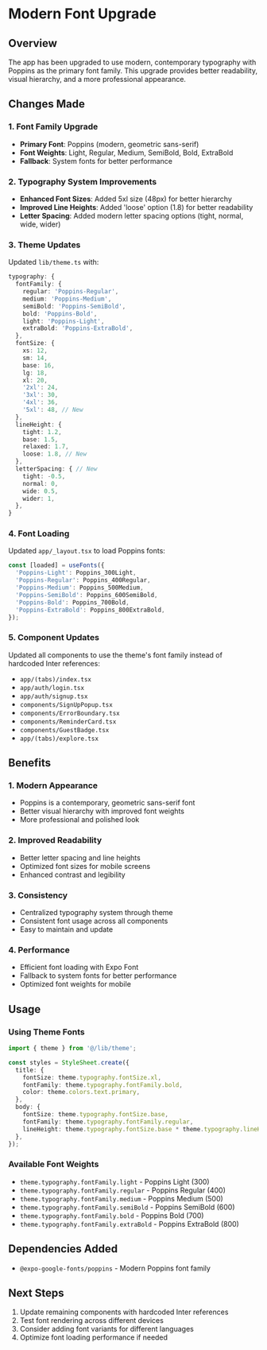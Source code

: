 # Modern Font Upgrade

## Overview
The app has been upgraded to use modern, contemporary typography with Poppins as the primary font family. This upgrade provides better readability, visual hierarchy, and a more professional appearance.

## Changes Made

### 1. Font Family Upgrade
- **Primary Font**: Poppins (modern, geometric sans-serif)
- **Font Weights**: Light, Regular, Medium, SemiBold, Bold, ExtraBold
- **Fallback**: System fonts for better performance

### 2. Typography System Improvements
- **Enhanced Font Sizes**: Added 5xl size (48px) for better hierarchy
- **Improved Line Heights**: Added 'loose' option (1.8) for better readability
- **Letter Spacing**: Added modern letter spacing options (tight, normal, wide, wider)

### 3. Theme Updates
Updated `lib/theme.ts` with:
```typescript
typography: {
  fontFamily: {
    regular: 'Poppins-Regular',
    medium: 'Poppins-Medium',
    semiBold: 'Poppins-SemiBold',
    bold: 'Poppins-Bold',
    light: 'Poppins-Light',
    extraBold: 'Poppins-ExtraBold',
  },
  fontSize: {
    xs: 12,
    sm: 14,
    base: 16,
    lg: 18,
    xl: 20,
    '2xl': 24,
    '3xl': 30,
    '4xl': 36,
    '5xl': 48, // New
  },
  lineHeight: {
    tight: 1.2,
    base: 1.5,
    relaxed: 1.7,
    loose: 1.8, // New
  },
  letterSpacing: { // New
    tight: -0.5,
    normal: 0,
    wide: 0.5,
    wider: 1,
  },
}
```

### 4. Font Loading
Updated `app/_layout.tsx` to load Poppins fonts:
```typescript
const [loaded] = useFonts({
  'Poppins-Light': Poppins_300Light,
  'Poppins-Regular': Poppins_400Regular,
  'Poppins-Medium': Poppins_500Medium,
  'Poppins-SemiBold': Poppins_600SemiBold,
  'Poppins-Bold': Poppins_700Bold,
  'Poppins-ExtraBold': Poppins_800ExtraBold,
});
```

### 5. Component Updates
Updated all components to use the theme's font family instead of hardcoded Inter references:
- `app/(tabs)/index.tsx`
- `app/auth/login.tsx`
- `app/auth/signup.tsx`
- `components/SignUpPopup.tsx`
- `components/ErrorBoundary.tsx`
- `components/ReminderCard.tsx`
- `components/GuestBadge.tsx`
- `app/(tabs)/explore.tsx`

## Benefits

### 1. Modern Appearance
- Poppins is a contemporary, geometric sans-serif font
- Better visual hierarchy with improved font weights
- More professional and polished look

### 2. Improved Readability
- Better letter spacing and line heights
- Optimized font sizes for mobile screens
- Enhanced contrast and legibility

### 3. Consistency
- Centralized typography system through theme
- Consistent font usage across all components
- Easy to maintain and update

### 4. Performance
- Efficient font loading with Expo Font
- Fallback to system fonts for better performance
- Optimized font weights for mobile

## Usage

### Using Theme Fonts
```typescript
import { theme } from '@/lib/theme';

const styles = StyleSheet.create({
  title: {
    fontSize: theme.typography.fontSize.xl,
    fontFamily: theme.typography.fontFamily.bold,
    color: theme.colors.text.primary,
  },
  body: {
    fontSize: theme.typography.fontSize.base,
    fontFamily: theme.typography.fontFamily.regular,
    lineHeight: theme.typography.fontSize.base * theme.typography.lineHeight.relaxed,
  },
});
```

### Available Font Weights
- `theme.typography.fontFamily.light` - Poppins Light (300)
- `theme.typography.fontFamily.regular` - Poppins Regular (400)
- `theme.typography.fontFamily.medium` - Poppins Medium (500)
- `theme.typography.fontFamily.semiBold` - Poppins SemiBold (600)
- `theme.typography.fontFamily.bold` - Poppins Bold (700)
- `theme.typography.fontFamily.extraBold` - Poppins ExtraBold (800)

## Dependencies Added
- `@expo-google-fonts/poppins` - Modern Poppins font family

## Next Steps
1. Update remaining components with hardcoded Inter references
2. Test font rendering across different devices
3. Consider adding font variants for different languages
4. Optimize font loading performance if needed 